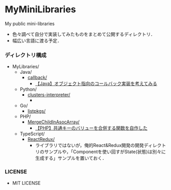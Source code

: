 # MyMiniLibraries
My public mini-libraries

- 色々調べて自分で実装してみたものをまとめて公開するディレクトリ．
- 幅広い言語に渡る予定．

### ディレクトリ構成
- MyLibraries/
    - Java/
        - [callback/](https://github.com/KagenoMoheji/MyMiniLibraries/tree/master/Java/callback/src)
            - [【Java】オブジェクト指向のコールバック実装を考えてみる](https://www.shadowmoheji.ml/article.php?link=d28)
    - Python/
        - [clusters-interpreter/]()
            - []()
    - Go/
        - [listpkgs/](https://github.com/KagenoMoheji/MyMiniLibraries/tree/master/Go/listpkgs)
    - PHP/
        - [MergeChildInAsocArray/](https://github.com/KagenoMoheji/MyMiniLibraries/tree/master/PHP/MergeChildInAsocArray)
            - [【PHP】共通キーのバリューを合併する関数を自作した](https://www.shadowmoheji.ml/article.php?link=d13)
    - TypeScript/
        - [ReactRedux/](https://github.com/KagenoMoheji/MyMiniLibraries/tree/master/TypeScript/ReactRedux)
            - ライブラリではないが，俺的React&Redux開発の開発ディレクトリのサンプルや，「Componentを使い回すがState(状態)は別々に生成する」サンプルを置いておく．

### LICENSE
- MIT LICENSE